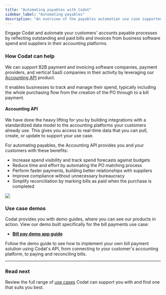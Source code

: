 ```yaml
---
title: "Automating payables with Codat"
sidebar_label: "Automating payables"
description: "An overview of the payables automation use case supported by Codat"
---
```


Engage Codat and automate your customers' accounts payable processes by reflecting outstanding and paid bills and invoices from business software spend and suppliers in their accounting platforms.

### How Codat can help

We can support B2B payment and invoicing software companies, payment providers, and vertical SaaS companies in their activity by leveraging our [Accounting API](/accounting-api/overview) product. 

It enables businesses to track and manage their spend, typically including the whole purchasing flow from the creation of the PO through to a bill payment.

#### Accounting API

We have done the heavy lifting for you by building integrations with a standardized data model to the accounting platforms your customers already use. This gives you access to real-time data that you can pull, create, or update to support your use case.

For automating payables, the Accounting API provides you and your customers with these benefits:

- Increase spend visibility and track spend forecasts against budgets
- Reduce time and effort by automating the PO matching process
- Perform faster payments, building better relationships with suppliers
- Improve compliance without unnecessary bureaucracy
- Simplify reconciliation by marking bills as paid when the purchase is completed

![](/img/use-cases/summary-pages/d0c6b0b7-automating-payables.png)

### Use case demos

Codat provides you with demo guides, where you can see our products in action. View our demo built specifically for the bill payments use case:

- **[Bill pay demo app guide](/accounting-api/guides/bill-pay/introduction)**

Follow the demo guide to see how to implement your own bill payment solution using Codat's API, from connecting to your customer's accounting platform, to paying and reconciling bills.

---

### Read next

Review the full range of [use cases](/usecases/overview) Codat can support you with and find one that suits you best.
